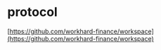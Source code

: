 # protocol

[https://github.com/workhard-finance/workspace](https://github.com/workhard-finance/workspace)
